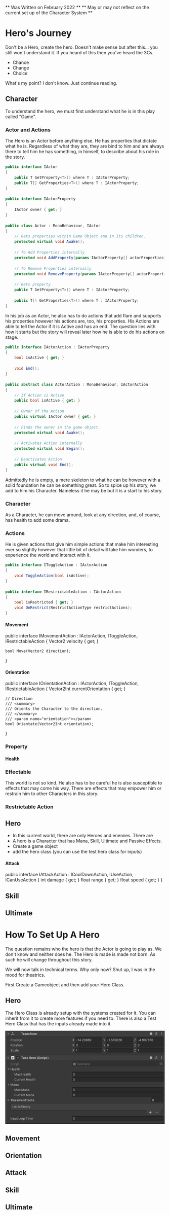 ** Was Written on February 2022 ** 
** May or may not reflect on the current set up of the Character System **



# Hero's Journey
Don't be a Hero, create the hero. Doesn't make sense but after this... you still won't understand it. If you heard of this then you've heard the 3Cs.
- Chance
- Change
- Choice

What's my point? I don't know. Just continue reading.

## Character
To understand the hero, we must first understand what he is in this play called "Game". 

### Actor and Actions
The Hero is an Actor before anything else. He has properties that dictate what he is. Regardless of what they are, they are bind to him and are always there to tell him he has something, in himself, to describe about his role in the story. 

``` c#
public interface IActor
{
    public T GetProperty<T>() where T : IActorProperty;
    public T[] GetProperties<T>() where T : IActorProperty;
}

public interface IActorProperty
{
    IActor owner { get; }
}

public class Actor : MonoBehaviour, IActor
{
    // Gets properties within Game Object and in its children.
    protected virtual void Awake();
    
    // To Add Properties internally
    protected void AddProperty(params IActorProperty[] actorProperties); 

    // To Remove Properties internally
    protected void RemoveProperty(params IActorProperty[] actorProperties);

    // Gets property
    public T GetProperty<T>() where T : IActorProperty;

    public T[] GetProperties<T>() where T : IActorProperty;
}
```

In his job as an Actor, he also has to do actions that add flare and supports his properties however his actions are, too, his properties. His Actions are able to tell the Actor if it is Active and has an end. The question lies with how it starts but the story will reveal later how he is able to do his actions on stage.

``` c#
public interface IActorAction : IActorProperty
{
    bool isActive { get; }

    void End();
}

public abstract class ActorAction : MonoBehaviour, IActorAction
{
    // If Action is Active
    public bool isActive { get; }

    // Owner of the Action
    public virtual IActor owner { get; }

    // Finds the owner in the game object.
    protected virtual void Awake();

    // Activates Action internally
    protected virtual void Begin();

    // Deactivates Action
    public virtual void End();
}
```

Admittedly he is empty, a mere skeleton to what he can be however with a solid foundation he can be something great. So to spice up his story, we add to him his Character. Nameless it he may be but it is a start to his story.

### Character
As a Character, he can move around, look at any direction, and, of course, has health to add some drama. 

### Actions
He is given actions that give him simple actions that make him interesting ever so slightly however that little bit of detail will take him wonders, to experience the world and interact with it.

``` c#
public interface IToggleAction : IActorAction
{
    void ToggleAction(bool isActive);
}

public interface IRestrictableAction : IActorAction
{
    bool isRestricted { get; }
    void OnRestrict(RestrictActionType restrictActions);
}
```

#### Movement
public interface IMovementAction : IActorAction, IToggleAction, IRestrictableAction
{
    Vector2 velocity { get; }

    bool Move(Vector2 direction);
}

#### Orientation
public interface IOrientationAction : IActorAction, IToggleAction, IRestrictableAction
{
    Vector2Int currentOrientation { get; }

    // Direction
    /// <summary>
    /// Orients the Character to the direction.
    /// </summary>
    /// <param name="orientation"></param>
    bool Orientate(Vector2Int orientation);
}

### Property
#### Health

### Effectable
This world is not so kind. He also has to be careful he is also susceptible to effects that may come his way. There are effects that may empower him or restrain him to other Characters in this story.

### Restrictable Action


## Hero
- In this current world, there are only Heroes and enemies. There are 
- A hero is a Character that has Mana, Skill, Ultimate and Passive Effects. 
- Create a game object
- add the hero class (you can use the test hero class for inputs)

#### Attack
public interface IAttackAction : ICoolDownAction, IUseAction, ICanUseAction
{
    int damage { get; }
    float range { get; }
    float speed { get; }
}

## Skill
## Ultimate

# How To Set Up A Hero
The question remains who the hero is that the Actor is going to play as. We don't know and neither does he. The Hero is made is made not born. As such he will change throughout this story.

We will now talk in technical terms. Why only now? Shut up, I was in the mood for theatrics.

First Create a Gameobject and then add your Hero Class.

## Hero
The Hero Class is already setup with the systems created for it. You can inherit from it to create more features if you need to. There is also a Test Hero Class that has the inputs already made into it.

![Alt text](./Images/Hero_0.png "a title")
## Movement
## Orientation
## Attack
## Skill
## Ultimate